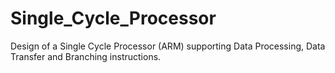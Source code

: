 # Single_Cycle_Processor
Design of a Single Cycle Processor (ARM) supporting Data Processing, Data Transfer and Branching instructions.
